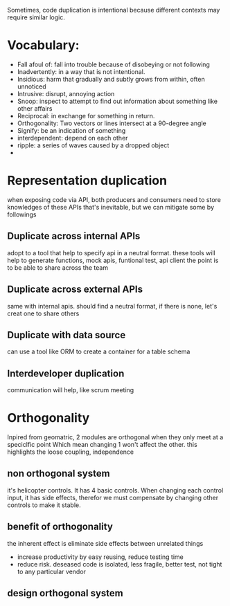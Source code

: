 Sometimes, code duplication is intentional because different contexts may require similar logic.
# Vocabulary:
- Fall afoul of: fall into trouble because of disobeying or not following
- Inadvertently: in a way that is not intentional.
- Insidious: harm that gradually and subtly grows from within, often unnoticed
- Intrusive: disrupt, annoying action
- Snoop: inspect to attempt to find out information about something like other affairs
- Reciprocal: in exchange for something in return.
- Orthogonality: Two vectors or lines intersect at a 90-degree angle
- Signify: be an indication of something
- interdependent: depend on each other
- ripple: a series of waves caused by a dropped object
- 

# Representation duplication
when exposing code via API, both producers and consumers need to store knowledges of these APIs
that's inevitable, but we can mitigate some by followings

## Duplicate across internal APIs
adopt to a tool that help to specify api in a neutral format.
these tools will help to generate functions, mock apis, funtional test, api client
the point is to be able to share across the team

## Duplicate across external APIs
same with internal apis. should find a neutral format, if there is none, let's creat one to share others

## Duplicate with data source
can use a tool like ORM to create a container for a table schema

## Interdeveloper duplication
communication will help, like scrum meeting

# Orthogonality
Inpired from geomatric, 2 modules are orthogonal when they only meet at a speciclfic point
Which mean changing 1 won't affect the other.
this highlights the loose coupling, independence

## non orthogonal system
it's helicopter controls. It has 4 basic controls.
When changing each control input, it has side effects, therefor we must compensate by changing other controls to make it stable.

## benefit of orthogonality
the inherent effect is eliminate side effects between unrelated things
- increase productivity by easy reusing, reduce testing time
- reduce risk. deseased code is isolated, less fragile, better test, not tight to any particular vendor

## design orthogonal system

